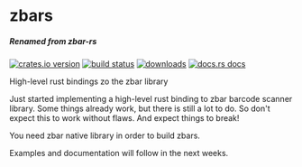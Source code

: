 # zbars
##### Renamed from zbar-rs

[![crates.io version][1]][2] [![build status][3]][4]
[![downloads][5]][6] [![docs.rs docs][7]][8]

High-level rust bindings zo the zbar library

Just started implementing a high-level rust binding to zbar barcode scanner library.
Some things already work, but there is still a lot to do. So don't expect this to work without flaws.
And expect things to break!

You need zbar native library in order to build zbars.

Examples and documentation will follow in the next weeks.

[1]: https://img.shields.io/crates/v/zbars.svg?style=flat-square
[2]: https://crates.io/crates/zbars
[3]: https://img.shields.io/travis/marhkb/zbars.svg?style=flat-square
[4]: https://travis-ci.org/marhkb/zbars
[5]: https://img.shields.io/crates/d/zbars.svg?style=flat-square
[6]: https://crates.io/crates/zbars
[7]: https://docs.rs/zbars/badge.svg
[8]: https://docs.rs/crate/zbars
